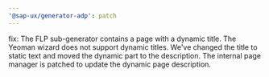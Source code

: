 ```yaml
---
'@sap-ux/generator-adp': patch
---
```


fix: The FLP sub-generator contains a page with a dynamic title. The Yeoman wizard does not support dynamic titles. We've changed the title to static text and moved the dynamic part to the description.
The internal page manager is patched to update the dynamic page description.
